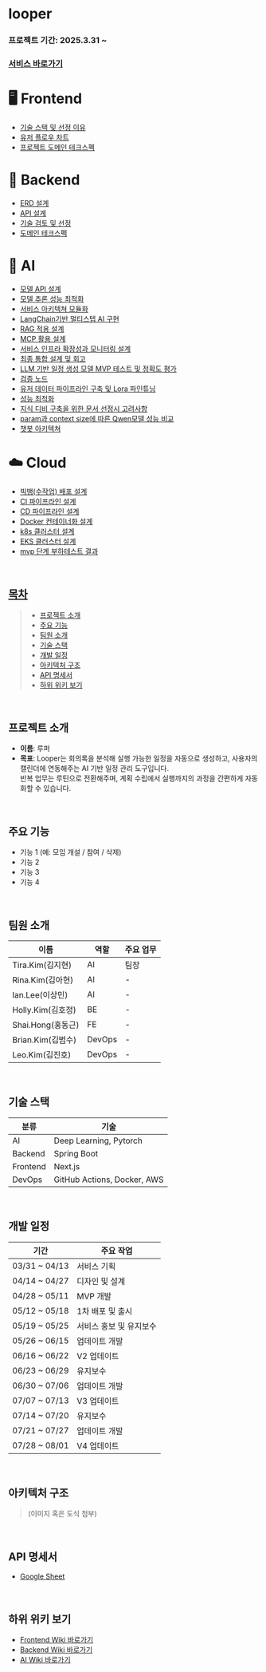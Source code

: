 # looper

### 프로젝트 기간: 2025.3.31 ~ <br>
### [서비스 바로가기](https://looper.my/)

# 🖥️ Frontend
<ul>
  <li><a href="https://github.com/100-hours-a-week/11-ellu-fe/wiki/(%EC%84%A4%EA%B3%841)--FE-%EA%B8%B0%EC%88%A0%EC%8A%A4%ED%83%9D-%EC%84%A0%EC%A0%95%EA%B3%BC-%EC%9D%B4%EC%9C%A0">기술 스택 및 선정 이유</a></li>  
  <li><a href="https://github.com/100-hours-a-week/11-ellu-fe/wiki/(%EC%84%A4%EA%B3%842)-%EC%9C%A0%EC%A0%80-%ED%94%8C%EB%A1%9C%EC%9A%B0-%EC%B0%A8%ED%8A%B8">유저 플로우 차트</a></li>
  <li><a href="https://github.com/100-hours-a-week/11-ellu-fe/wiki/(%EC%84%A4%EA%B3%843)-FE-%ED%94%84%EB%A1%9C%EC%A0%9D%ED%8A%B8-%EB%8F%84%EB%A9%94%EC%9D%B8-%ED%85%8C%ED%81%AC%EC%8A%A4%ED%8E%99">프로젝트 도메인 테크스펙</a></li> 
</ul>


# 🌱 Backend
<ul>
  <li><a href="https://github.com/100-hours-a-week/11-ellu-wiki/wiki/%5B-Backend-Wiki-%5D-1.-ERD-%EC%84%A4%EA%B3%84">ERD 설계</a></li>
  <li><a href="https://github.com/100-hours-a-week/11-ellu-wiki/wiki/%5B-Backend-Wiki-%5D-2.-API-%EC%84%A4%EA%B3%84">API 설계</a></li>
  <li><a href="https://github.com/100-hours-a-week/11-ellu-wiki/wiki/%5B-Backend-Wiki-%5D-3.-%EA%B8%B0%EC%88%A0-%EA%B2%80%ED%86%A0-%EB%B0%8F-%EC%84%A0%EC%A0%95">기술 검토 및 선정</a></li>
  <li><a href="https://github.com/100-hours-a-week/11-ellu-wiki/wiki/%5BBackend-Wiki%5D-4.-%EB%8F%84%EB%A9%94%EC%9D%B8-%ED%85%8C%ED%81%AC%EC%8A%A4%ED%8E%99">도메인 테크스펙</a></li>
</ul>


# 🤖 AI
<ul>
  <li><a href="https://github.com/100-hours-a-week/11-ellu-wiki/wiki/%5BAI-Wiki%5D-1.-%EB%AA%A8%EB%8D%B8-API-%EC%84%A4%EA%B3%84">모델 API 설계</a></li>
  <li><a href="https://github.com/100-hours-a-week/11-ellu-wiki/wiki/%5BAI-Wiki%5D-2.-%EB%AA%A8%EB%8D%B8-%EC%84%B1%EB%8A%A5-%EC%B6%94%EB%A1%A0">모델 추론 성능 최적화</a></li>
  <li><a href="https://github.com/100-hours-a-week/11-ellu-wiki/wiki/%5BAI-Wiki%5D-3.-%EC%84%9C%EB%B9%84%EC%8A%A4-%EC%95%84%ED%82%A4%ED%85%8D%EC%B2%98-%EB%AA%A8%EB%93%88%ED%99%94">서비스 아키텍쳐 모듈화</a></li>
  <li><a href="https://github.com/100-hours-a-week/11-ellu-wiki/wiki/%5BAI-Wiki%5D-4.-LangChain-%EA%B8%B0%EB%B0%98-%EB%A9%80%ED%8B%B0%EC%8A%A4%ED%85%9D-AI-%EA%B5%AC%ED%98%84-%EA%B2%80%ED%86%A0">LangChain기반 멀티스텝 AI 구현</a></li>
  <li><a href="https://github.com/100-hours-a-week/11-ellu-wiki/wiki/%5BAI-Wiki%5D-5.-RAG-(Retrieval-Augmented-Generation)-%EC%A0%81%EC%9A%A9-%EC%84%A4%EA%B3%84">RAG 적용 설계</a></li>
  <li><a href="https://github.com/100-hours-a-week/11-ellu-wiki/wiki/%5BAI-Wiki%5D-6.-MCP-(%EB%AA%A8%EB%8D%B8-%EC%BB%A8%ED%85%8D%EC%8A%A4%ED%8A%B8-%ED%94%84%EB%A1%9C%ED%86%A0%EC%BD%9C)-%ED%99%9C%EC%9A%A9-%EC%84%A4%EA%B3%84">MCP 활용 설계</a></li>

  <li><a href="https://github.com/100-hours-a-week/11-ellu-wiki/wiki/%5BAI-Wiki%5D-7.-%EC%84%9C%EB%B9%84%EC%8A%A4-%EC%9D%B8%ED%94%84%EB%9D%BC-%ED%99%95%EC%9E%A5%EC%84%B1%EA%B3%BC-%EB%AA%A8%EB%8B%88%ED%84%B0%EB%A7%81-%EC%84%A4%EA%B3%84">서비스 인프라 확장성과 모니터링 설계</a></li>
  <li><a href="https://github.com/100-hours-a-week/11-ellu-wiki/wiki/%5BAI-Wiki%5D-8.-%EC%B5%9C%EC%A2%85-%ED%86%B5%ED%95%A9-%EC%84%A4%EA%B3%84-%EB%B0%8F-%ED%9A%8C%EA%B3%A0">최종 통합 설계 및 회고</a></li>

<li><a href="https://github.com/100-hours-a-week/11-ellu-wiki/wiki/%5BAI-Wiki%5D-9.-LLM-%EA%B8%B0%EB%B0%98-%EC%9D%BC%EC%A0%95-%EC%83%9D%EC%84%B1-%EB%AA%A8%EB%8D%B8-MVP-%ED%85%8C%EC%8A%A4%ED%8A%B8-%EB%B0%8F-%EC%A0%95%ED%99%95%EB%8F%84-%ED%8F%89%EA%B0%80">LLM 기반 일정 생성 모델 MVP 테스트 및 정확도 평가</a></li>


<li><a href="https://github.com/100-hours-a-week/11-ellu-wiki/wiki/%5BAI-Wiki%5D-10.-%EA%B2%80%EC%A6%9D%EB%85%B8%EB%93%9C">검증 노드</a></li>

<li><a href="https://github.com/100-hours-a-week/11-ellu-wiki/wiki/%5BAI-Wiki%5D-11.-%EC%9C%A0%EC%A0%80-%EB%8D%B0%EC%9D%B4%ED%84%B0-%ED%8C%8C%EC%9D%B4%ED%94%84%EB%9D%BC%EC%9D%B8-%EA%B5%AC%EC%B6%95-%EB%B0%8F-Lora-%ED%8C%8C%EC%9D%B8%ED%8A%9C%EB%8B%9D">유저 데이터 파이프라인 구축 및 Lora 파인튜닝</a></li>

<li><a href="https://github.com/100-hours-a-week/11-ellu-wiki/wiki/%5BAI-Wiki%5D-12.-%EC%84%B1%EB%8A%A5-%EC%B5%9C%EC%A0%81%ED%99%94">성능 최적화</a></li>

<li><a href="https://github.com/100-hours-a-week/11-ellu-wiki/wiki/%5BAI-Wiki%5D-13.-%EC%A7%80%EC%8B%9D-%EB%94%94%EB%B9%84-%EA%B5%AC%EC%B6%95%EC%9D%84-%EC%9C%84%ED%95%9C-%EB%AC%B8%EC%84%9C-%EC%84%A0%EC%A0%95%EC%8B%9C-%EA%B3%A0%EB%A0%A4%EC%82%AC%ED%95%AD">지식 디비 구축을 위한 문서 선정시 고려사항</a></li>

<li><a href="https://github.com/100-hours-a-week/11-ellu-wiki/wiki/%5BAI-Wiki%5D-14.-param%EA%B3%BC-context-size%EC%97%90-%EB%94%B0%EB%A5%B8-Qwen%EB%AA%A8%EB%8D%B8-%EC%84%B1%EB%8A%A5-%EB%B9%84%EA%B5%90">param과 context size에 따른 Qwen모델 성능 비교</a></li>

<li><a href="https://github.com/100-hours-a-week/11-ellu-wiki/wiki/%5BAI-WIKI%5D-15.-%EC%B1%97%EB%B4%87-%EC%95%84%ED%82%A4%ED%85%8D%EC%B3%90">챗봇 아키텍쳐</a></li>

</ul>


# ☁️ Cloud
<ul>
  <li><a href="https://github.com/100-hours-a-week/11-ellu-wiki/wiki/%5BCloud-Wiki%5D-1.-Big-Bang-%EB%B0%A9%EC%8B%9D-%EC%88%98%EC%9E%91%EC%97%85-%EB%B0%B0%ED%8F%AC-%EC%84%A4%EA%B3%84"> 빅뱅(수작업) 배포 설계 </li>
  <li><a href="https://github.com/100-hours-a-week/11-ellu-wiki/wiki/%5BCloud-Wiki%5D-2.-CI-%ED%8C%8C%EC%9D%B4%ED%94%84%EB%9D%BC%EC%9D%B8-%EA%B5%AC%EC%B6%95-%EC%84%A4%EA%B3%84"> CI 파이프라인 설계</a></li>
  <li><a href="https://github.com/100-hours-a-week/11-ellu-wiki/wiki/%5BCloud-Wiki%5D-3.-CD-%ED%8C%8C%EC%9D%B4%ED%94%84%EB%9D%BC%EC%9D%B8-%EA%B5%AC%EC%B6%95-%EC%84%A4%EA%B3%84"> CD 파이프라인 설계 </li>
  <li><a href = "https://github.com/100-hours-a-week/11-ellu-wiki/wiki/%5BCloud-Wiki%5D-4.-Docker-%EC%BB%A8%ED%85%8C%EC%9D%B4%EB%84%88%ED%99%94-%EB%B0%B0%ED%8F%AC"> Docker 컨테이너화 설계 </li>
  <li><a href="https://github.com/100-hours-a-week/11-ellu-wiki/wiki/%5BCloud-Wiki%5D-5.-k8s-%ED%81%B4%EB%9F%AC%EC%8A%A4%ED%84%B0-(kubeadm)-%EC%84%A4%EA%B3%84"> k8s 클러스터 설계 </li>
  <li><a href="https://github.com/100-hours-a-week/11-ellu-wiki/wiki/%5BCloud-Wiki%5D-6.-AWS-EKS-%ED%81%B4%EB%9F%AC%EC%8A%A4%ED%84%B0-%EB%A7%88%EC%9D%B4%EA%B7%B8%EB%A0%88%EC%9D%B4%EC%85%98"> EKS 클러스터 설계 </li>
  <li><a href="https://github.com/100-hours-a-week/11-ellu-wiki/wiki/%5BCloud-Wiki%5D-k6-%EB%B6%80%ED%95%98%ED%85%8C%EC%8A%A4%ED%8A%B8"> mvp 단계 부하테스트 결과 </li>


</ul>






<br>

##  목차
> - [프로젝트 소개](#프로젝트-소개)
> - [주요 기능](#주요-기능)
> - [팀원 소개](#팀원-소개)
> - [기술 스택](#기술-스택)
> - [개발 일정](#개발-일정)
> - [아키텍처 구조](#아키텍처-구조)
> - [API 명세서](#api-명세서)
> - [하위 위키 보기](#하위-위키-보기)

<br>

## 프로젝트 소개
- **이름**: 루퍼
- **목표**: Looper는 회의록을 분석해 실행 가능한 일정을 자동으로 생성하고, 사용자의 캘린더에 연동해주는 AI 기반 일정 관리 도구입니다. <br>
반복 업무는 루틴으로 전환해주며, 계획 수립에서 실행까지의 과정을 간편하게 자동화할 수 있습니다.

<br>

## 주요 기능
- 기능 1 (예: 모임 개설 / 참여 / 삭제)
- 기능 2
- 기능 3
- 기능 4

<br>

## 팀원 소개

| 이름 | 역할 | 주요 업무 |
|------------------|------|------------|
| Tira.Kim(김지현) | AI | 팀장 |
| Rina.Kim(김아현) | AI | - |
| Ian.Lee(이상민) | AI | - |
| Holly.Kim(김호정) | BE | - |
| Shai.Hong(홍동근) | FE | - |
| Brian.Kim(김범수) | DevOps | - |
| Leo.Kim(김진호) | DevOps | - |


<br>

## 기술 스택

| 분류 | 기술 |
|------|------|
| AI | Deep Learning, Pytorch |
| Backend | Spring Boot |
| Frontend | Next.js |
| DevOps | GitHub Actions, Docker, AWS |

<br>

## 개발 일정

| 기간 | 주요 작업 |
|------|-----------|
| 03/31 ~ 04/13 | 서비스 기획 |
| 04/14 ~ 04/27 | 디자인 및 설계|
| 04/28 ~ 05/11 | MVP 개발 |
| 05/12 ~ 05/18 | 1차 배포 및 출시 |
| 05/19 ~ 05/25 | 서비스 홍보 및 유지보수 |
| 05/26 ~ 06/15 | 업데이트 개발 |
| 06/16 ~ 06/22 | V2 업데이트 |
| 06/23 ~ 06/29 | 유지보수 |
| 06/30 ~ 07/06 | 업데이트 개발 |
| 07/07 ~ 07/13 | V3 업데이트 |
| 07/14 ~ 07/20 | 유지보수 |
| 07/21 ~ 07/27 | 업데이트 개발 |
| 07/28 ~ 08/01 | V4 업데이트 |


<br>

## 아키텍처 구조
> (이미지 혹은 도식 첨부)

<br>

## API 명세서
- [Google Sheet](https://docs.google.com/spreadsheets/d/1tD02BrIi5v7JpTq7oWNwFMDM1Tlr5KG1xWk3RQWLUSo/edit?gid=1878554884#gid=1878554884)

<br>

## 하위 위키 보기
- [Frontend Wiki 바로가기](#)
- [Backend Wiki 바로가기](#)
- [AI Wiki 바로가기](#)
